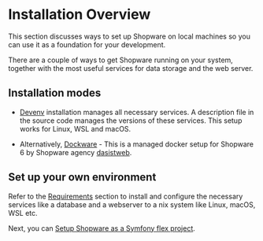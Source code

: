 # Installation Overview

This section discusses ways to set up Shopware on local machines so you can use it as a foundation for your development.

There are a couple of ways to get Shopware running on your system, together with the most useful services for data storage and the web server.

## Installation modes

* [Devenv](devenv) installation manages all necessary services. A description file in the source code manages the versions of these services. This setup works for Linux, WSL and macOS.

* Alternatively, [Dockware](community/dockware) - This is a managed docker setup for Shopware 6 by Shopware agency [dasistweb](https://www.dasistweb.de/).

## Set up your own environment
  
Refer to the [Requirements](requirements) section to install and configure the necessary services like a database and a webserver to a nix system like Linux, macOS, WSL etc.

Next, you can [Setup Shopware as a Symfony flex project](template#set-up-a-new-project).
